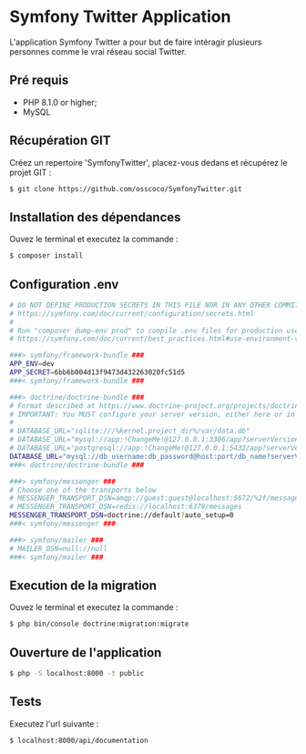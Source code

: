 Symfony Twitter Application
========================

L'application Symfony Twitter a pour but de faire intéragir plusieurs personnes comme le vrai réseau social Twitter.

Pré requis
------------

  * PHP 8.1.0 or higher;
  * MySQL

Récupération GIT
------------

Créez un repertoire 'SymfonyTwitter', placez-vous dedans et récupérez le projet GIT :

```bash
$ git clone https://github.com/osscoco/SymfonyTwitter.git
```

Installation des dépendances
------------

Ouvez le terminal et executez la commande :

```bash
$ composer install
```

Configuration .env
------------

```bash
# DO NOT DEFINE PRODUCTION SECRETS IN THIS FILE NOR IN ANY OTHER COMMITTED FILES.
# https://symfony.com/doc/current/configuration/secrets.html
#
# Run "composer dump-env prod" to compile .env files for production use (requires symfony/flex >=1.2).
# https://symfony.com/doc/current/best_practices.html#use-environment-variables-for-infrastructure-configuration

###> symfony/framework-bundle ###
APP_ENV=dev
APP_SECRET=6bb6b004d13f9473d432263020fc51d5
###< symfony/framework-bundle ###

###> doctrine/doctrine-bundle ###
# Format described at https://www.doctrine-project.org/projects/doctrine-dbal/en/latest/reference/configuration.html#connecting-using-a-url
# IMPORTANT: You MUST configure your server version, either here or in config/packages/doctrine.yaml
#
# DATABASE_URL="sqlite:///%kernel.project_dir%/var/data.db"
# DATABASE_URL="mysql://app:!ChangeMe!@127.0.0.1:3306/app?serverVersion=8&charset=utf8mb4"
# DATABASE_URL="postgresql://app:!ChangeMe!@127.0.0.1:5432/app?serverVersion=15&charset=utf8"
DATABASE_URL="mysql://db_username:db_password@host:port/db_name?serverVersion=8.0"
###< doctrine/doctrine-bundle ###

###> symfony/messenger ###
# Choose one of the transports below
# MESSENGER_TRANSPORT_DSN=amqp://guest:guest@localhost:5672/%2f/messages
# MESSENGER_TRANSPORT_DSN=redis://localhost:6379/messages
MESSENGER_TRANSPORT_DSN=doctrine://default?auto_setup=0
###< symfony/messenger ###

###> symfony/mailer ###
# MAILER_DSN=null://null
###< symfony/mailer ###
```

Execution de la migration
------------

Ouvez le terminal et executez la commande :

```bash
$ php bin/console doctrine:migration:migrate
```

Ouverture de l'application
------------

```bash
$ php -S localhost:8000 -t public
```

Tests
-----

Executez l'url suivante :

```bash
$ localhost:8000/api/documentation
```
